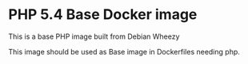 # PHP 5.4 Base Docker image

This is a base PHP image built from Debian Wheezy

This image should be used as Base image in Dockerfiles needing php.